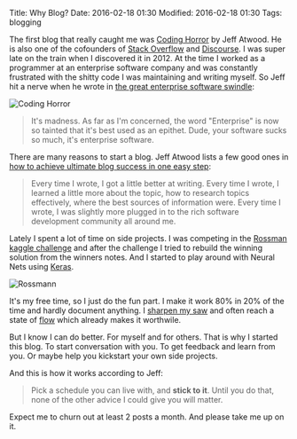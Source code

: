 Title: Why Blog?
Date: 2016-02-18 01:30
Modified: 2016-02-18 01:30
Tags: blogging

The first blog that really caught me was [Coding Horror](http://http://blog.codinghorror.com) by Jeff Atwood. He is
also one of the cofounders of [Stack Overflow](http://http://stackoverflow.com/) and
[Discourse](https://www.discourse.org/). I was super late on the train when I discovered it in 2012. At the time I
worked as a programmer at an enterprise software company and was constantly frustrated with the shitty code I was
maintaining and writing myself. So Jeff hit a nerve when he wrote in
[the great enterprise software swindle](http://blog.codinghorror.com/the-great-enterprise-software-swindle/):

![Coding Horror]({filename}/images/2016-02/coding_horror.png)

> It's madness. As far as I'm concerned, the word "Enterprise" is now so tainted that it's best used as an epithet.
> Dude, your software sucks so much, it's enterprise software.

There are many reasons to start a blog. Jeff Atwood lists a few good ones in
[how to achieve ultimate blog success in one easy step](http://blog.codinghorror.com/how-to-achieve-ultimate-blog-success-in-one-easy-step/):

> Every time I wrote, I got a little better at writing.
> Every time I wrote, I learned a little more about the topic, how to research topics effectively,
> where the best sources of information were. Every time I wrote,
> I was slightly more plugged in to the rich software development community all around me.


Lately I spent a lot of time on side projects. I was competing in the
[Rossman kaggle challenge](https://www.kaggle.com/c/rossmann-store-sales) and after the challenge I tried to rebuild
 the winning solution from the winners notes. And I started to play around with Neural Nets using
 [Keras](http://http://keras.io/).

![Rossmann]({filename}/images/2016-02/rossmann.jpg)

It's my free time, so I just do the fun part. I make it work 80% in 20%
of the time and hardly document anything. I [sharpen my saw](http://blog.codinghorror.com/sharpening-the-saw/) and
often reach a state of [flow](https://en.wikipedia.org/wiki/Flow_(psychology)) which already makes it worthwile.

But I know I can do better. For myself and for others. That is why I started this blog. To start
conversation with you. To get feedback and learn from you. Or maybe help you kickstart your own side projects.

And this is how it works according to Jeff:

> Pick a schedule you can live with, and **stick to it**. Until you do that, none of the other advice
> I could give you will matter.

Expect me to churn out at least 2 posts a month. And please take me up on it.

